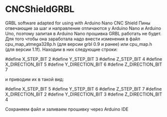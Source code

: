 # CNCShieldGRBL
GRBL software adapted for using with Arduino Nano CNC Shield
Пины отвечающие за шаг и направление отличаются у Arduino Nano и Arduino Uno, поэтому залитая в Arduino Nano прошивка GRBL работать не будет.
Для того чтобы она заработала надо внести изменения в файл cpu_map_atmega328p.h (для версии grbl 0.9 и ранее) или cpu_map.h (для версии 1.1f). Находим в них следующие строки:

#define X_STEP_BIT 2
#define Y_STEP_BIT 3
#define Z_STEP_BIT 4
#define X_DIRECTION_BIT 5
#define Y_DIRECTION_BIT 6
#define Z_DIRECTION_BIT 7

и приводим их в такой вид:

#define X_STEP_BIT 5
#define Y_STEP_BIT 6
#define Z_STEP_BIT 7
#define X_DIRECTION_BIT 2
#define Y_DIRECTION_BIT 3
#define Z_DIRECTION_BIT 4

Сохраняем файл и заливаем прошивку через Arduino IDE 
